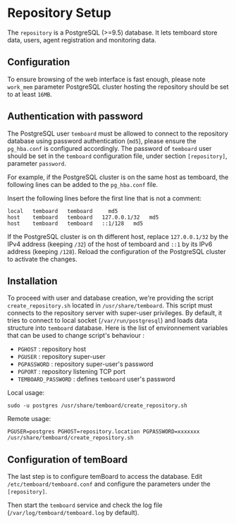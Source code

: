 <h1>Repository Setup</h1>

The `repository` is a PostgreSQL (>=9.5) database. It lets temboard store data, users, agent registration and monitoring data.

## Configuration

To ensure browsing of the web interface is fast enough, please note `work_mem` parameter PostgreSQL cluster hosting the repository should be set to at least `16MB`.

## Authentication with password

The PostgreSQL user `temboard` must be allowed to connect to the repository database using password authentication (`md5`), please ensure the `pg_hba.conf` is configured accordingly. The password of `temboard` user should be set in the `temboard` configuration file, under section `[repository]`, parameter `password`.

For example, if the PostgreSQL cluster is on the same host as temboard, the following lines can be added to the `pg_hba.conf` file.

Insert the following lines before the first line that is not a comment:

```
local   temboard   temboard     md5
host    temboard   temboard   127.0.0.1/32   md5
host    temboard   temboard   ::1/128   md5
```

If the PostgreSQL cluster is on th different host, replace `127.0.0.1/32` by the IPv4 address (keeping `/32`) of the host of temboard and `::1` by its IPv6 address (keeping `/128`). Reload the configuration of the PostgreSQL cluster to activate the changes.

## Installation

To proceed with user and database creation, we're providing the script `create_repository.sh` located in `/usr/share/temboard`. This script must connects to the repository server with super-user privileges. By default, it tries to connect to local socket (`/var/run/postgresql`) and loads data structure into `temboard` database. Here is the list of environnement variables that can be used to change script's behaviour :
- `PGHOST` : repository host
- `PGUSER` : repository super-user
- `PGPASSWORD` : repository super-user's password
- `PGPORT` : repository listening TCP port
- `TEMBOARD_PASSWORD` : defines `temboard` user's password

Local usage:
```
sudo -u postgres /usr/share/temboard/create_repository.sh
```

Remote usage:
```
PGUSER=postgres PGHOST=repository.location PGPASSWORD=xxxxxxx /usr/share/temboard/create_repository.sh
```

## Configuration of temBoard

The last step is to configure temBoard to access the database. Edit `/etc/temboard/temboard.conf` and configure the parameters under the `[repository]`.

Then start the `temboard` service and check the log file (`/var/log/temboard/temboard.log` by default).
